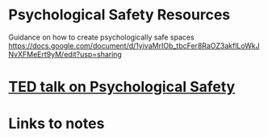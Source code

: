 # Psychological Safety Resources

Guidance on how to create psychologically safe spaces
https://docs.google.com/document/d/1yivaMrIOb_tbcFer8RaOZ3akflLoWkJNvXFMeErt9yM/edit?usp=sharing

# [TED talk on Psychological Safety](https://www.youtube.com/watch?v=LhoLuui9gX8) 


# Links to notes


